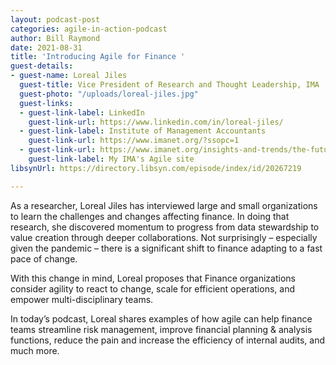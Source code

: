 ```yaml
---
layout: podcast-post
categories: agile-in-action-podcast
author: Bill Raymond
date: 2021-08-31
title: 'Introducing Agile for Finance '
guest-details:
- guest-name: Loreal Jiles
  guest-title: Vice President of Research and Thought Leadership, IMA
  guest-photo: "/uploads/loreal-jiles.jpg"
  guest-links:
  - guest-link-label: LinkedIn
    guest-link-url: https://www.linkedin.com/in/loreal-jiles/
  - guest-link-label: Institute of Management Accountants
    guest-link-url: https://www.imanet.org/?ssopc=1
  - guest-link-url: https://www.imanet.org/insights-and-trends/the-future-of-management-accounting/an-agile-approach-to-finance-transformation?ssopc=1
    guest-link-label: My IMA's Agile site
libsynUrl: https://directory.libsyn.com/episode/index/id/20267219

---
```

As a researcher, Loreal Jiles has interviewed large and small organizations to learn the challenges and changes affecting finance. In doing that research, she discovered momentum to progress from data stewardship to value creation through deeper collaborations. Not surprisingly – especially given the pandemic – there is a significant shift to finance adapting to a fast pace of change.

With this change in mind, Loreal proposes that Finance organizations consider agility to react to change, scale for efficient operations, and empower multi-disciplinary teams.

In today’s podcast, Loreal shares examples of how agile can help finance teams streamline risk management, improve financial planning & analysis functions, reduce the pain and increase the efficiency of internal audits, and much more.
